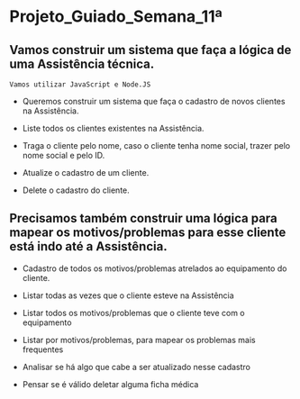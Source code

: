 # Projeto_Guiado_Semana_11ª

## Vamos construir um sistema que faça a lógica de uma Assistência técnica.

```
Vamos utilizar JavaScript e Node.JS
```

- Queremos construir um sistema que faça o cadastro de novos clientes na Assistência.

- Liste todos os clientes existentes na Assistência.

- Traga o cliente pelo nome, caso o cliente tenha nome social, trazer pelo nome social e pelo ID.

- Atualize o cadastro de um cliente.

- Delete o cadastro do cliente.

## Precisamos também construir uma lógica para mapear os motivos/problemas para esse cliente está indo até a Assistência.

- Cadastro de todos os motivos/problemas atrelados ao equipamento do cliente.

- Listar todas as vezes que o cliente esteve na Assistência

- Listar todos os motivos/problemas que o cliente teve com o equipamento

- Listar por motivos/problemas, para mapear os problemas mais frequentes

- Analisar se há algo que cabe a ser atualizado nesse cadastro

- Pensar se é válido deletar alguma ficha médica